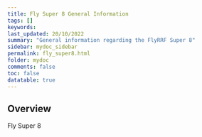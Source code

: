 ```yaml
---
title: Fly Super 8 General Information
tags: []
keywords: 
last_updated: 20/10/2022
summary: "General information regarding the FlyRRF Super 8"
sidebar: mydoc_sidebar
permalink: fly_super8.html
folder: mydoc
comments: false
toc: false
datatable: true
---
```

## Overview
Fly Super 8